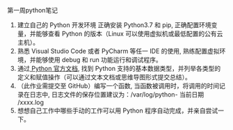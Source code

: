 第一周python笔记

1. 建立自己的 Python 开发环境
   正确安装 Python3.7 和 pip, 正确配置环境变量，并能够查看 Python 的版本（Linux 可以使用虚拟机或最低配置的公有云主机）。
2. 熟悉 Visual Studio Code 或者 PyCharm 等任一 IDE 的使用, 熟练配置虚拟环境，并能够使用 debug 和 run 功能运行和调试程序。
3. 通过[ Python 官方文档](https://docs.python.org/zh-cn/3.7/), 找到 Python 支持的基本数据类型，并列举各类型的定义和赋值操作（可以通过文本文档或思维导图形式提交总结）。
4. （此作业需提交至 GitHub）编写一个函数, 当函数被调用时，将调用的时间记录在日志中, 日志文件的保存位置建议为：/var/log/python- 当前日期 /xxxx.log
5. 想想自己工作中哪些手动的工作可以用 Python 程序自动完成，并亲自尝试一下。